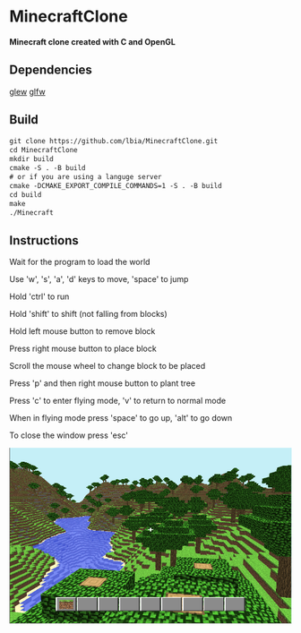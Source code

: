 # MinecraftClone

#### Minecraft clone created with C and OpenGL

## Dependencies

[glew](https://github.com/nigels-com/glew)
[glfw](https://github.com/glfw/glfw)

## Build

```
git clone https://github.com/lbia/MinecraftClone.git
cd MinecraftClone
mkdir build
cmake -S . -B build
# or if you are using a languge server
cmake -DCMAKE_EXPORT_COMPILE_COMMANDS=1 -S . -B build
cd build
make
./Minecraft
```

## Instructions

Wait for the program to load the world

Use 'w', 's', 'a', 'd' keys to move, 'space' to jump

Hold 'ctrl' to run

Hold 'shift' to shift (not falling from blocks)

Hold left mouse button to remove block

Press right mouse button to place block

Scroll the mouse wheel to change block to be placed

Press 'p' and then right mouse button to plant tree

Press 'c' to enter flying mode, 'v' to return to normal mode

When in flying mode press 'space' to go up, 'alt' to go down

To close the window press 'esc'

![world](screenshot/world.png)
